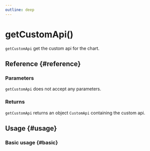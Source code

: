 ```yaml
---
outline: deep
---
```


# getCustomApi()
`getCustomApi` get the custom api for the chart.

## Reference {#reference}
<!--@include: @/@views/api/references/instance/getCustomApi.md-->

### Parameters
`getCustomApi` does not accept any parameters.

### Returns
`getCustomApi` returns an object `CustomApi` containing the custom api.

## Usage {#usage}
<script setup>
import GetCustomApi from '../../../@views/api/samples/getCustomApi/index.vue'
</script>

### Basic usage {#basic}
<GetCustomApi/>
